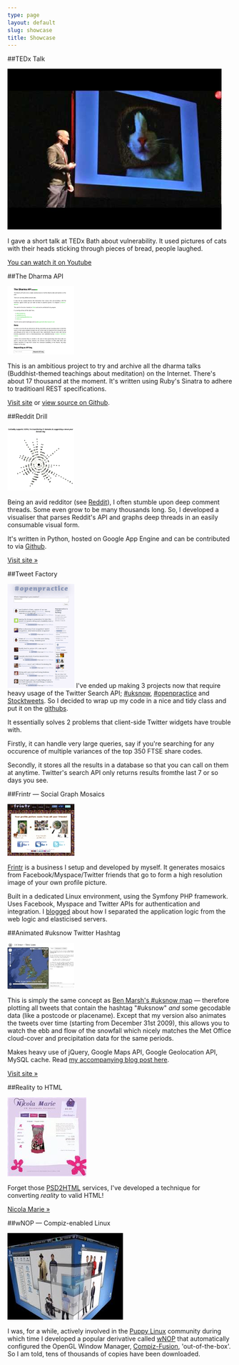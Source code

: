 ```yaml
---
type: page
layout: default
slug: showcase
title: Showcase
---
```


##TEDx Talk

<img src="/images/youtube_bread_cat.jpg" alt="Dharma API"/>

I gave a short talk at TEDx Bath about vulnerability. It used pictures of cats with their heads sticking through pieces of bread, people laughed.

[You can watch it on Youtube](https://www.youtube.com/watch?v=FmpX1jkLrSY)

##The Dharma API

<img src="/images/dharma-api.png" alt="Dharma API"/>

This is an ambitious project to try and archive all the dharma talks (Buddhist-themed teachings about meditation) on the Internet. There's about 17 thousand at the moment. It's written using Ruby's Sinatra to adhere to traditioanl REST specifications.

[Visit site](http://dharma-api.com) or [view source on Github](https://github.com/tombh/dharma-api).

##Reddit Drill

<img src="/images/reddit-drill_small.png" alt="Openpractice"/>

Being an avid redditor (see <a href="http://reddit.com">Reddit</a>), I often stumble upon deep comment threads. Some even grow to be many thousands long.
So, I developed a visualiser that parses Reddit's API and graphs deep threads in an easily consumable visual form.

It's written in Python, hosted on Google App Engine and can be contributed to via <a href="https://github.com/tombh/Reddit-Drill">Github</a>.

<a href="http://reddrill.tombh.co.uk">Visit site &raquo;</a></p>


##Tweet Factory

<img src="/images/openpractice_small.png" alt="Openpractice"/>
I've ended up making 3 projects now that require heavy usage of the Twitter Search API; <a href="http://uksnow.tombh.co.uk" target="_blank">#uksnow</a>,
<a href="http://openpractice.me" target="_blank">#openpractice</a> and <a href="http://stocktweets.co.uk" target="_blank">Stocktweets</a>. So I decided to wrap up my code in a nice and tidy class and put it on the <a href="http://github.com/tombh/tweetFactory" target="_blank">githubs</a>.

It essentially solves 2 problems that client-side Twitter widgets have trouble with.

Firstly, it can handle very large queries, say if you're searching for any occurence of multiple variances of the top 350 FTSE share codes.</li>

Secondly, it stores all the results in a database so that you can call on them at anytime. Twitter's search API only returns results fromthe last 7 or so days you see.


##Frintr &mdash; Social Graph Mosaics

<img src="/images/frintr_screen_small.jpg" alt="Frintr"/>

<a href="http://www.frintr.com">Frintr</a> is a business I setup and developed by myself. It generates mosaics from Facebook/Myspace/Twitter friends that go to
form a high resolution image of your own profile picture.

Built in a dedicated Linux environment, using the Symfony PHP framework. Uses Facebook, Myspace and Twitter APIs for authentication and integration. I
<a href="http://www.tombh.co.uk/how-i-elasticised-my-web-app" target="_blank">blogged</a> about how I separated the application logic from the web logic and elasticised servers.

##Animated #uksnow Twitter Hashtag

<img src="/images/timelapse_screen_smaller.jpg" alt="UKsnow Timelapse"/>

This is simply the same concept as <a href="http://uksnow.benmarsh.co.uk" target="_blank">Ben Marsh's #uksnow map</a> &mdash; therefore
plotting all tweets that contain the hashtag "#uksnow" <em>and</em> some gecodable data (like a postcode or placename). Except
that my version also animates the tweets over time (starting from December 31st 2009), this allows you to watch the ebb and flow of
the snowfall which nicely matches the Met Office cloud-cover and precipitation data for the same periods.

Makes heavy use of jQuery, Google Maps API, Google Geolocation API, MySQL cache. Read <a href="http://www.tombh.co.uk/2010/01/uksnow-timelapse/">my accompanying blog post here</a>.

<a href="http://uksnow.tombh.co.uk">Visit site &raquo;</a>

##Reality to HTML

<img src="/images/nm_small.jpg" alt="Nicola Marie" />

Forget those <a href="http://www.psd2html.com/">PSD2HTML</a> services, I've developed a technique for converting <em>reality</em> to valid HTML!

<a href="/nicolamarie/products-page/dresses/index.html" target="_blank">Nicola Marie &raquo;</a></p>

<div style="clear:both"></div>

##wNOP &mdash; Compiz-enabled Linux

<img src="/images/compiz_small.jpg" alt="wNOP - Compiz Linux" />

I was, for a while, actively involved in the <a href="http://www.puppylinux.org">Puppy Linux</a> community during which time
I developed a popular derivative called <a href="http://www.murga-linux.com/puppy/viewtopic.php?t=24871">wNOP</a> that
automatically configured the OpenGL Window Manager, <a href="http://www.youtube.com/watch?v=_ImW0-MgR8I&amp;feature=related">Compiz-Fusion</a>, 'out-of-the-box'. So I am told, tens of thousands of copies
have been downloaded.

